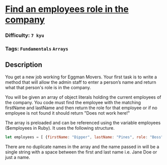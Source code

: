 # [Find an employees role in the company](https://www.codewars.com/kata/55c9fb1b407024afe6000055)

### Difficulty: `7 kyu`

### Tags: `Fundamentals` `Arrays`

## Description

You get a new job working for Eggman Movers. Your first task is to write a method that will allow the admin staff to enter a person’s name and return what that person's role is in the company.

You will be given an array of object literals holding the current employees of the company. You code must find the employee with the matching firstName and lastName and then return the role for that employee or if no employee is not found it should return "Does not work here!"

The array is preloaded and can be referenced using the variable employees ($employees in Ruby). It uses the following structure.

```js
let employees = [ {firstName: "Dipper", lastName: "Pines", role: "Boss"}, ...... ]
```

There are no duplicate names in the array and the name passed in will be a single string with a space between the first and last name i.e. Jane Doe or just a name.